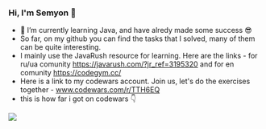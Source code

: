 ### Hi, I'm Semyon 👋
- 🌱 I’m currently learning Java, and have alredy made some success &#128526;
- So far, on my github you can find the tasks that I solved, many of them can be quite interesting.
- I mainly use the JavaRush resource for learning. Here are the links - for ru/ua comunity https://javarush.com/?jr_ref=3195320 and for en comunity https://codegym.cc/
- Here is a link to my codewars account. Join us, let's do the exercises together - www.codewars.com/r/TTH6EQ
- this is how far i got on codewars 	&#128071;
<img src="https://www.codewars.com/users/bigsam40/badges/large">

<!--
**bigsam40/bigsam40** is a ✨ _special_ ✨ repository because its `README.md` (this file) appears on your GitHub profile.

Here are some ideas to get you started:

- 🔭 I’m currently working on ...
- 🌱 I’m currently learning ...
- 👯 I’m looking to collaborate on ...
- 🤔 I’m looking for help with ...
- 💬 Ask me about ...
- 📫 How to reach me: ...
- 😄 Pronouns: ...
- ⚡ Fun fact: ...
-->
